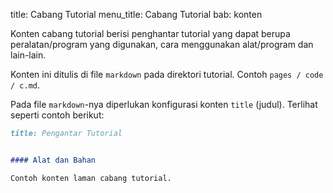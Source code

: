 title: Cabang Tutorial
menu_title: Cabang Tutorial
bab: konten


Konten cabang tutorial berisi penghantar tutorial yang dapat berupa peralatan/program yang digunakan, cara menggunakan alat/program dan lain-lain.

Konten ini ditulis di file `markdown` pada direktori tutorial.
Contoh `pages / code / c.md`.

Pada file `markdown`-nya diperlukan konfigurasi konten `title` (judul).
Terlihat seperti contoh berikut:

```markdown
title: Pengantar Tutorial


#### Alat dan Bahan

Contoh konten laman cabang tutorial.
```